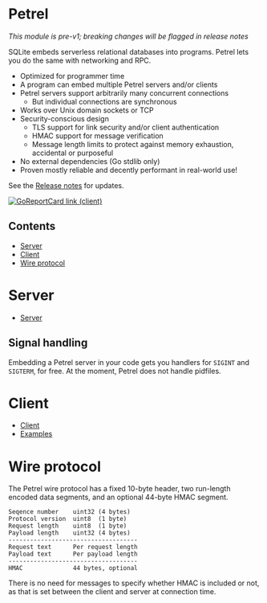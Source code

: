 # Petrel

_This module is pre-v1; breaking changes will be flagged in release notes_

SQLite embeds serverless relational databases into programs. Petrel
lets you do the same with networking and RPC.

- Optimized for programmer time
- A program can embed multiple Petrel servers and/or clients
- Petrel servers support arbitrarily many concurrent connections
  - But individual connections are synchronous
- Works over Unix domain sockets or TCP
- Security-conscious design
  - TLS support for link security and/or client authentication
  - HMAC support for message verification
  - Message length limits to protect against memory exhaustion,
    accidental or purposeful
- No external dependencies (Go stdlib only)
- Proven mostly reliable and decently performant in real-world use!

See the [Release
notes](https://github.com/firepear/petrel/blob/main/RELEASE_NOTES.md)
for updates.

[![GoReportCard link (client)](https://goreportcard.com/badge/github.com/firepear/petrel)](https://goreportcard.com/report/github.com/firepear/petrel)

## Contents

- [Server](#server)
- [Client](#client)
- [Wire protocol](#wire-protocol)

# Server

- [Server](https://pkg.go.dev/github.com/firepear/petrel/server?tab=doc)

## Signal handling

Embedding a Petrel server in your code gets you handlers for `SIGINT`
and `SIGTERM`, for free. At the moment, Petrel does not handle
pidfiles.

# Client

- [Client](https://pkg.go.dev/github.com/firepear/petrel/client?tab=doc)
- [Examples](https://github.com/firepear/petrel/raw/main/examples/README.md)

# Wire protocol

The Petrel wire protocol has a fixed 10-byte header, two run-length
encoded data segments, and an optional 44-byte HMAC segment.

    Seqence number    uint32 (4 bytes)
    Protocol version  uint8  (1 byte)
    Request length    uint8  (1 byte)
    Payload length    uint32 (4 bytes)
    ------------------------------------
    Request text      Per request length
    Payload text      Per payload length
    ------------------------------------
    HMAC              44 bytes, optional

There is no need for messages to specify whether HMAC is included
or not, as that is set between the client and server at
connection time.


